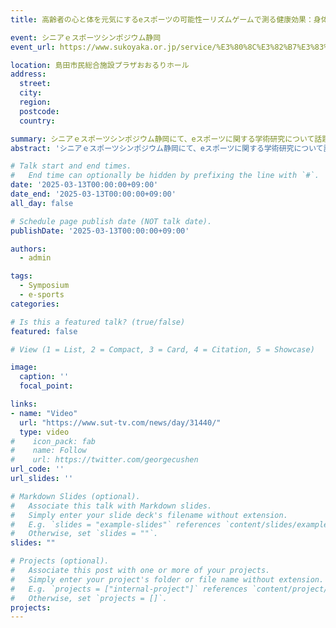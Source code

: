 ```yaml
---
title: 高齢者の心と体を元気にするeスポーツの可能性ーリズムゲームで測る健康効果：身体・心・つながりの科学的検証ー

event: シニアｅスポーツシンポジウム静岡
event_url: https://www.sukoyaka.or.jp/service/%E3%80%8C%E3%82%B7%E3%83%8B%E3%82%A2%EF%BD%85%E3%82%B9%E3%83%9D%E3%83%BC%E3%83%84%E3%82%B7%E3%83%B3%E3%83%9D%E3%82%B8%E3%82%A6%E3%83%A0%E9%9D%99%E5%B2%A1%E3%80%8D%E3%81%AE%E5%8F%82%E5%8A%A0%E8%80%85

location: 島田市民総合施設プラザおおるりホール
address:
  street: 
  city: 
  region: 
  postcode: 
  country: 

summary: シニアｅスポーツシンポジウム静岡にて、eスポーツに関する学術研究について話題提供を行いました。
abstract: 'シニアｅスポーツシンポジウム静岡にて、eスポーツに関する学術研究について話題提供「高齢者の心と体を元気にするeスポーツの可能性ーリズムゲームで測る健康効果：身体・心・つながりの科学的検証ー」を行いました。'

# Talk start and end times.
#   End time can optionally be hidden by prefixing the line with `#`.
date: '2025-03-13T00:00:00+09:00'
date_end: '2025-03-13T00:00:00+09:00'
all_day: false

# Schedule page publish date (NOT talk date).
publishDate: '2025-03-13T00:00:00+09:00'

authors:
  - admin

tags: 
  - Symposium
  - e-sports
categories: 

# Is this a featured talk? (true/false)
featured: false

# View (1 = List, 2 = Compact, 3 = Card, 4 = Citation, 5 = Showcase)

image:
  caption: ''
  focal_point: 

links:
- name: "Video"
  url: "https://www.sut-tv.com/news/day/31440/"
  type: video
#    icon_pack: fab
#    name: Follow
#    url: https://twitter.com/georgecushen
url_code: ''
url_slides: ''

# Markdown Slides (optional).
#   Associate this talk with Markdown slides.
#   Simply enter your slide deck's filename without extension.
#   E.g. `slides = "example-slides"` references `content/slides/example-slides.md`.
#   Otherwise, set `slides = ""`.
slides: ""

# Projects (optional).
#   Associate this post with one or more of your projects.
#   Simply enter your project's folder or file name without extension.
#   E.g. `projects = ["internal-project"]` references `content/project/deep-learning/index.md`.
#   Otherwise, set `projects = []`.
projects: 
---
```



